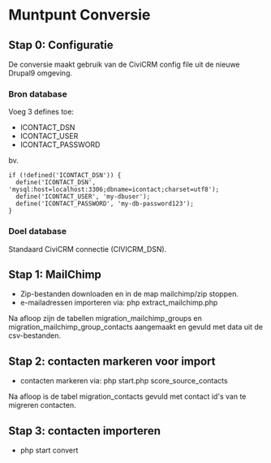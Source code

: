 # Muntpunt Conversie

## Stap 0: Configuratie

De conversie maakt gebruik van de CiviCRM config file uit de nieuwe Drupal9 omgeving.

### Bron database

Voeg 3 defines toe:

 * ICONTACT_DSN
 * ICONTACT_USER
 * ICONTACT_PASSWORD

bv.

    if (!defined('ICONTACT_DSN')) {
      define('ICONTACT_DSN', 'mysql:host=localhost:3306;dbname=icontact;charset=utf8');
      define('ICONTACT_USER', 'my-dbuser');
      define('ICONTACT_PASSWORD', 'my-db-password123');
    }

### Doel database

Standaard CiviCRM connectie (CIVICRM_DSN).

## Stap 1: MailChimp

 * Zip-bestanden downloaden en in de map mailchimp/zip stoppen.
 * e-mailadressen importeren via: php extract_mailchimp.php

Na afloop zijn de tabellen migration_mailchimp_groups en migration_mailchimp_group_contacts aangemaakt en gevuld met data uit de csv-bestanden.

## Stap 2: contacten markeren voor import

 * contacten markeren via: php start.php score_source_contacts

Na afloop is de tabel migration_contacts gevuld met contact id's van te migreren contacten.

## Stap 3: contacten importeren

 * php start convert


